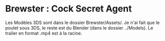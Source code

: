 # Brewster : Cock Secret Agent

Les Modèles 3DS sont dans le dossier Brewster/Assets/. Je n'ai fait que le poulet sous 3DS, le reste est du Blender (dans le dossier ../Models).
Le trailer en format .mp4 est à la racine.

